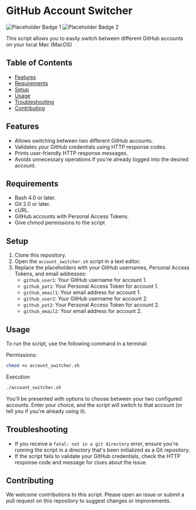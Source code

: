 # GitHub Account Switcher 
![Placeholder Badge 1](https://img.shields.io/badge/GIT-E44C30?style=for-the-badge&logo=git&logoColor=white) ![Placeholder Badge 2](https://img.shields.io/badge/Shell_Script-121011?style=for-the-badge&logo=gnu-bash&logoColor=white)

This script allows you to easily switch between different GitHub accounts on your local Mac (MacOS)

## Table of Contents

- [Features](#features)
- [Requirements](#requirements)
- [Setup](#setup)
- [Usage](#usage)
- [Troubleshooting](#troubleshooting)
- [Contributing](#contributing)

## Features

- Allows switching between two different GitHub accounts.
- Validates your GitHub credentials using HTTP response codes.
- Prints user-friendly HTTP response messages.
- Avoids unnecessary operations if you're already logged into the desired account.

## Requirements

- Bash 4.0 or later.
- Git 2.0 or later.
- cURL.
- GitHub accounts with Personal Access Tokens.
- Give chmod permissions to the script

## Setup

1. Clone this repository.
2. Open the `account_switcher.sh` script in a text editor.
3. Replace the placeholders with your GitHub usernames, Personal Access Tokens, and email addresses:
    - `github_user1`: Your GitHub username for account 1.
    - `github_pat1`: Your Personal Access Token for account 1.
    - `github_email1`: Your email address for account 1.
    - `github_user2`: Your GitHub username for account 2.
    - `github_pat2`: Your Personal Access Token for account 2.
    - `github_email2`: Your email address for account 2.

## Usage

To run the script, use the following command in a terminal:

Permissions:
```bash
chmod +x account_switcher.sh
```

Execution
```bash
./account_switcher.sh
```

You'll be presented with options to choose between your two configured accounts. Enter your choice, and the script will switch to that account (or tell you if you're already using it).

## Troubleshooting

- If you receive a `fatal: not in a git directory` error, ensure you're running the script in a directory that's been initialized as a Git repository.
- If the script fails to validate your GitHub credentials, check the HTTP response code and message for clues about the issue.

## Contributing

We welcome contributions to this script. Please open an issue or submit a pull request on this repository to suggest changes or improvements.